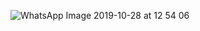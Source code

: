 ![WhatsApp Image 2019-10-28 at 12 54 06](https://user-images.githubusercontent.com/44739367/68522314-8bd0d080-02dc-11ea-8def-671a5f636f03.jpeg)
